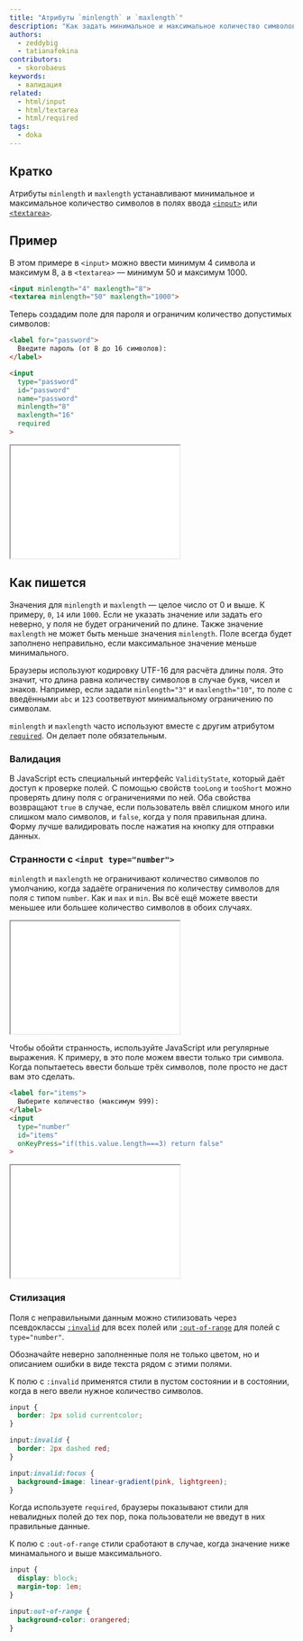 ```yaml
---
title: "Атрибуты `minlength` и `maxlength`"
description: "Как задать минимальное и максимальное количество символов, которое принимает поле?"
authors:
  - zeddybig
  - tatianafokina
contributors:
  - skorobaeus
keywords:
  - валидация
related:
  - html/input
  - html/textarea
  - html/required
tags:
  - doka
---
```


## Кратко

Атрибуты `minlength` и `maxlength` устанавливают минимальное и максимальное количество символов в полях ввода [`<input>`](/html/input/) или [`<textarea>`](/html/textarea/).

## Пример

В этом примере в `<input>` можно ввести минимум 4 символа и максимум 8, а в `<textarea>` — минимум 50 и максимум 1000.

```html
<input minlength="4" maxlength="8">
<textarea minlength="50" maxlength="1000">
```

Теперь создадим поле для пароля и ограничим количество допустимых символов:

```html
<label for="password">
  Введите пароль (от 8 до 16 символов):
</label>

<input
  type="password"
  id="password"
  name="password"
  minlength="8"
  maxlength="16"
  required
>
```

<iframe title="Поле для пароля с ограничениями по количеству символов" src="demos/input-example/" height="200"></iframe>

## Как пишется

Значения для `minlength` и `maxlength` — целое число от 0 и выше. К примеру, `0`, `14` или `1000`. Если не указать значение или задать его неверно, у поля не будет ограничений по длине. Также значение `maxlength` не может быть меньше значения `minlength`. Поле всегда будет заполнено неправильно, если максимальное значение меньше минимального.

Браузеры используют кодировку UTF-16 для расчёта длины поля. Это значит, что длина равна количеству символов в случае букв, чисел и знаков. Например, если задали `minlength="3"` и `maxlength="10"`, то поле с введёнными `abc` и `123` соответвуют минимальному ограничению по символам.

`minlength` и `maxlength` часто используют вместе с другим атрибутом [`required`](/html/required/). Он делает поле обязательным.

### Валидация

В JavaScript есть специальный интерфейс `ValidityState`, который даёт доступ к проверке полей. С помощью свойств `tooLong` и `tooShort` можно проверять длину поля с ограничениями по ней. Оба свойства возвращают `true` в случае, если пользователь ввёл слишком много или слишком мало символов, и `false`, когда у поля правильная длина. Форму лучше валидировать после нажатия на кнопку для отправки данных.

### Странности с `<input type="number">`

`minlength` и `maxlength` не ограничивают количество символов по умолчанию, когда задаёте ограничения по количеству символов для поля с типом `number`. Как и `max` и `min`. Вы всё ещё можете ввести меньшее или большее количество символов в обоих случаях.

<iframe title="Поле по умолчанию с типом number" src="demos/default-input-type-number/" height="200"></iframe>

Чтобы обойти странность, используйте JavaScript или регулярные выражения. К примеру, в это поле можем ввести только три символа. Когда попытаетесь ввести больше трёх символов, поле просто не даст вам это сделать.

```html
<label for="items">
  Выберите количество (максимум 999):
</label>
<input
  type="number"
  id="items"
  onKeyPress="if(this.value.length===3) return false"
>
```

<iframe title="Работающее поле с типом number" src="demos/fixed-input-type-number/" height="200"></iframe>

### Стилизация

Поля с неправильными данным можно стилизовать через псевдоклассы [`:invalid`](/css/invalid-valid/) для всех полей или [`:out-of-range`](/css/in-range-out-of-range/) для полей с `type="number"`.

<aside>

Обозначайте неверно заполненные поля не только цветом, но и описанием ошибки в виде текста рядом с этими полями.

</aside>

К полю с `:invalid` применятся стили в пустом состоянии и в состоянии, когда в него ввели нужное количество символов.

```css
input {
  border: 2px solid currentcolor;
}

input:invalid {
  border: 2px dashed red;
}

input:invalid:focus {
  background-image: linear-gradient(pink, lightgreen);
}
```

Когда используете `required`, браузеры показывают стили для невалидных полей до тех пор, пока пользователи не введут в них правильные данные.

К полю с `:out-of-range` стили сработают в случае, когда значение ниже минамального и выше максимального.

```css
input {
  display: block;
  margin-top: 1em;
}

input:out-of-range {
  background-color: orangered;
}
```
